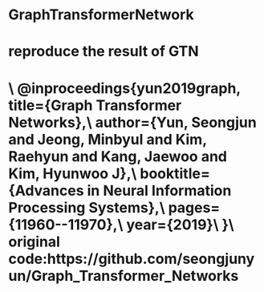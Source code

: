 # GraphTransformerNetwork
<h1>reproduce the result of GTN<h1>\
@inproceedings{yun2019graph,
  title={Graph Transformer Networks},\
  author={Yun, Seongjun and Jeong, Minbyul and Kim, Raehyun and Kang, Jaewoo and Kim, Hyunwoo J},\
  booktitle={Advances in Neural Information Processing Systems},\
  pages={11960--11970},\
  year={2019}\
}\
original code:https://github.com/seongjunyun/Graph_Transformer_Networks
